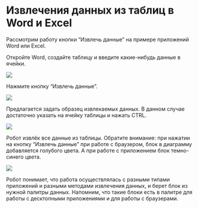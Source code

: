 # Извлечения данных из таблиц в Word и Excel

Рассмотрим работу кнопки “Извлечь данные” на примере приложений Word или Excel.

Откройте Word, создайте таблицу и введите какие-нибудь данные в ячейки.

![](https://sherparpa.ru/wp-content/uploads/2024/02/ris.1.png)

Нажмите кнопку “Извлечь данные”.

![](https://sherparpa.ru/wp-content/uploads/2024/02/ris.2.png)

Предлагается задать образец извлекаемых данных. В данном случае достаточно указать на ячейку таблицы и нажать CTRL.

![](https://sherparpa.ru/wp-content/uploads/2024/02/ris.3.png)

Робот извлёк все данные из таблицы. Обратите внимание: при нажатии на кнопку “Извлечь данные” при работе с браузером, блок в диаграмму добавляется голубого цвета. А при работе с приложением блок темно-синего цвета.

![](https://sherparpa.ru/wp-content/uploads/2024/02/ris.4.png)

Робот понимает, что работа осуществлялась с разными типами приложений и разными методами извлечения данных, и берет блок из нужной палитры данных. Напомним, что такие блоки есть в палитре для работы с десктопными приложениями и для работы с браузерами.
